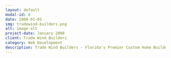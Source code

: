 ```yaml
---
layout: default
modal-id: 6
date: 2008-01-01
img: tradewind-builders.png
alt: image-alt
project-date: January 2008
client: Trade Wind Builders
category: Web Development
description: Trade Wind Builders - Florida's Premier Custom Home Builders
---
```


